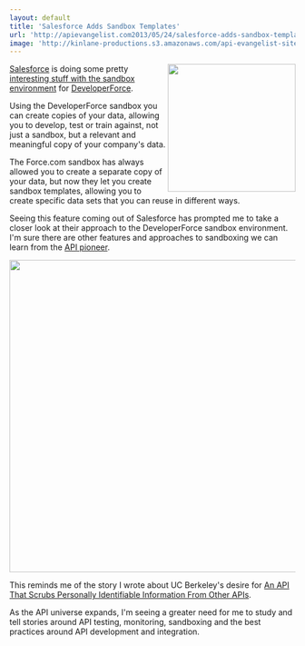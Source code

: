 ```yaml
---
layout: default
title: 'Salesforce Adds Sandbox Templates'
url: 'http://apievangelist.com2013/05/24/salesforce-adds-sandbox-templates/'
image: 'http://kinlane-productions.s3.amazonaws.com/api-evangelist-site/blog/developer-force-logo.png'
---
```



<p>
     <img src="https://s3.amazonaws.com/kinlane-productions/salesforce/developer-force-logo.png"  width="225" align="right" />
</p>
<p>
     <a href="http://www.salesforce.com/">Salesforce</a> is doing some pretty <a href="http://blogs.developerforce.com/tech-pubs/2013/05/sandbox-templates-and-a-new-look.html">interesting stuff with the sandbox environment</a> for <a href="http://developer.force.com/">DeveloperForce</a>.
</p>
<p>
     Using the DeveloperForce sandbox you can create copies of your data, allowing you to develop, test or train against, not just a sandbox, but a relevant and meaningful copy of your company's data.
</p>
<p>
     The Force.com sandbox has always allowed you to create a separate copy of your data, but now they let you create sandbox templates, allowing you to create specific data sets that you can reuse in different ways.
</p>
<p>
     Seeing this feature coming out of Salesforce has prompted me to take a closer look at their approach to the DeveloperForce sandbox environment. I'm sure there are other features and approaches to sandboxing we can learn from the <a href="http://apievangelist.com/2011/01/28/history-of-apis-salesforce-com/">API pioneer</a>.
</p>
<p>
     <img src="https://s3.amazonaws.com/kinlane-productions/salesforce/devforce-sandboxing.png"  width="550" />
</p>
<p>
     This reminds me of the story I wrote about UC Berkeley's desire for <a href="/2013/03/13/an-api-that-scrubs-personally-identifiable-information-from-other-apis/">An API That Scrubs Personally Identifiable Information From Other APIs</a>.
</p>
<p>
     As the API universe expands, I'm seeing a greater need for me to study and tell stories around API testing, monitoring, sandboxing and the best practices around API development and integration.
</p>
